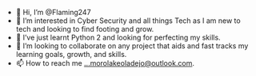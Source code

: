 - 👋 Hi, I’m @Flaming247
- 👀 I’m interested in Cyber Security and all things Tech as I am new to tech and looking to find footing and grow.
- 🌱 I’ve just learnt Python 2 and looking for perfecting my skills.
- 💞️ I’m looking to collaborate on any project that aids and fast tracks my learning goals, growth, and skills.
- 📫 How to reach me ...morolakeoladejo@outlook.com.

<!---
Flaming247/Flaming247 is a ✨ special ✨ repository because its `README.md` (this file) appears on your GitHub profile.
You can click the Preview link to take a look at your changes.
--->
